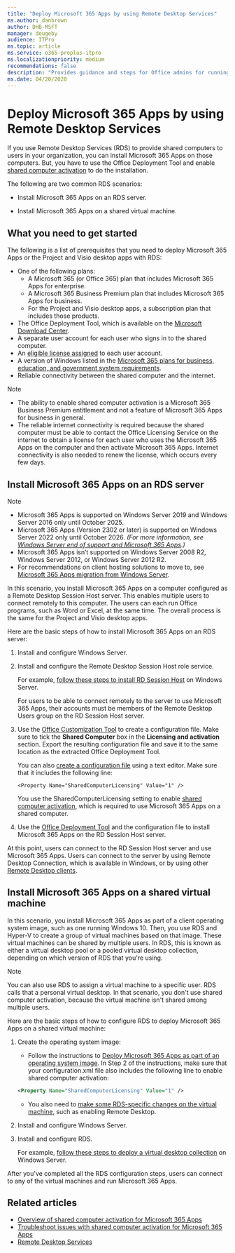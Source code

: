 ```yaml
---
title: "Deploy Microsoft 365 Apps by using Remote Desktop Services"
ms.author: danbrown
author: DHB-MSFT
manager: dougeby
audience: ITPro
ms.topic: article
ms.service: o365-proplus-itpro
ms.localizationpriority: medium
recommendations: false
description: "Provides guidance and steps for Office admins for running Microsoft 365 Apps on Remote Desktop Services."
ms.date: 04/20/2020
---
```


# Deploy Microsoft 365 Apps by using Remote Desktop Services

If you use Remote Desktop Services (RDS) to provide shared computers to users in your organization, you can install Microsoft 365 Apps on those computers. But, you have to use the Office Deployment Tool and enable [shared computer activation](overview-shared-computer-activation.md) to do the installation.

The following are two common RDS scenarios:

- Install Microsoft 365 Apps on an RDS server.

- Install Microsoft 365 Apps on a shared virtual machine.

## What you need to get started
<a name="Started"> </a>

The following is a list of prerequisites that you need to deploy Microsoft 365 Apps or the Project and Visio desktop apps with RDS:

- One of the following plans:
  - A Microsoft 365 (or Office 365) plan that includes Microsoft 365 Apps for enterprise.
  - A Microsoft 365 Business Premium plan that includes Microsoft 365 Apps for business.
  - For the Project and Visio desktop apps, a subscription plan that includes those products.
- The Office Deployment Tool, which is available on the [Microsoft Download Center](https://go.microsoft.com/fwlink/p/?LinkID=626065). 
- A separate user account for each user who signs in to the shared computer.
- An [eligible license assigned](/microsoft-365/admin/manage/assign-licenses-to-users) to each user account.
- A version of Windows listed in the [Microsoft 365 plans for business, education, and government system requirements](https://www.microsoft.com/microsoft-365/microsoft-365-and-office-resources#coreui-heading-5dcqxz4).
- Reliable connectivity between the shared computer and the internet.

> [!NOTE]
> - The ability to enable shared computer activation is a Microsoft 365 Business Premium entitlement and not a feature of Microsoft 365 Apps for business in general.
> - The reliable internet connectivity  is required because the shared computer must be able to contact the Office Licensing Service on the internet to obtain a license for each user who uses the Microsoft 365 Apps on the computer and then activate Microsoft 365 Apps. Internet connectivity is also needed to renew the license, which occurs every few days.

## Install Microsoft 365 Apps on an RDS server
<a name="Server"> </a>

> [!NOTE]
> - Microsoft 365 Apps is supported on Windows Server 2019 and Windows Server 2016 only until October 2025.
> - Microsoft 365 Apps (Version 2302 or later) is supported on Windows Server 2022 only until October 2026. *(For more information, see [Windows Server end of support and Microsoft 365 Apps](endofsupport/windows-server-support.md#windows-server-2022).)*
> - Microsoft 365 Apps isn’t supported on Windows Server 2008 R2, Windows Server 2012, or Windows Server 2012 R2.
> - For recommendations on client hosting solutions to move to, see [Microsoft 365 Apps migration from Windows Server](endofsupport/windows-server-migration.md).

In this scenario, you install Microsoft 365 Apps on a computer configured as a Remote Desktop Session Host server. This enables multiple users to connect remotely to this computer. The users can each run Office programs, such as Word or Excel, at the same time. The overall process is the same for the Project and Visio desktop apps.

Here are the basic steps of how to install Microsoft 365 Apps on an RDS server:

1. Install and configure Windows Server.

2. Install and configure the Remote Desktop Session Host role service.

    For example, [follow these steps to install RD Session Host](/windows-server/remote/remote-desktop-services/rds-deploy-infrastructure) on Windows Server.

    For users to be able to connect remotely to the server to use Microsoft 365 Apps, their accounts must be members of the Remote Desktop Users group on the RD Session Host server.

3. Use the [Office Customization Tool](https://config.office.com/deploymentsettings) to create a configuration file. Make sure to tick the **Shared Computer** box in the **Licensing and activation** section. Export the resulting configuration file and save it to the same location as the extracted Office Deployment Tool.

    You can also [create a configuration file](office-deployment-tool-configuration-options.md) using a text editor. Make sure that it includes the following line:

    ````
   <Property Name="SharedComputerLicensing" Value="1" />
    ````

    You use the SharedComputerLicensing setting to enable [shared computer activation](overview-shared-computer-activation.md), which is required to use Microsoft 365 Apps on a shared computer.

4. Use the [Office Deployment Tool](overview-office-deployment-tool.md) and the configuration file to install Microsoft 365 Apps on the RD Session Host server.

At this point, users can connect to the RD Session Host server and use Microsoft 365 Apps. Users can connect to the server by using Remote Desktop Connection, which is available in Windows, or by using other [Remote Desktop clients](/windows-server/remote/remote-desktop-services/clients/remote-desktop-clients).

## Install Microsoft 365 Apps on a shared virtual machine
<a name="VM"> </a>

In this scenario, you install Microsoft 365 Apps as part of a client operating system image, such as one running Windows 10. Then, you use RDS and Hyper-V to create a group of virtual machines based on that image. These virtual machines can be shared by multiple users. In RDS, this is known as either a virtual desktop pool or a pooled virtual desktop collection, depending on which version of RDS that you're using.

> [!NOTE]
> You can also use RDS to assign a virtual machine to a specific user. RDS calls that a personal virtual desktop. In that scenario, you don't use shared computer activation, because the virtual machine isn't shared among multiple users. 

Here are the basic steps of how to configure RDS to deploy Microsoft 365 Apps on a shared virtual machine:

1. Create the operating system image:

   - Follow the instructions to [Deploy Microsoft 365 Apps as part of an operating system image](deploy-microsoft-365-apps-operating-system-image.md). In Step 2 of the instructions, make sure that your configuration.xml file also includes the following line to enable shared computer activation:

   ```xml
   <Property Name="SharedComputerLicensing" Value="1" />
   ```

   - You also need to [make some RDS-specific changes on the virtual machine](/windows-server/remote/remote-desktop-services/rds-prepare-vms), such as enabling Remote Desktop.

2. Install and configure Windows Server.

3. Install and configure RDS.

    For example, [follow these steps to deploy a virtual desktop collection](/windows-server/remote/remote-desktop-services/rds-create-collection) on Windows Server.

After you've completed all the RDS configuration steps, users can connect to any of the virtual machines and run Microsoft 365 Apps.

## Related articles
<a name="VM"> </a>

- [Overview of shared computer activation for Microsoft 365 Apps](overview-shared-computer-activation.md)
- [Troubleshoot issues with shared computer activation for Microsoft 365 Apps](troubleshoot-shared-computer-activation.md)
- [Remote Desktop Services](/windows-server/remote/remote-desktop-services/welcome-to-rds)
